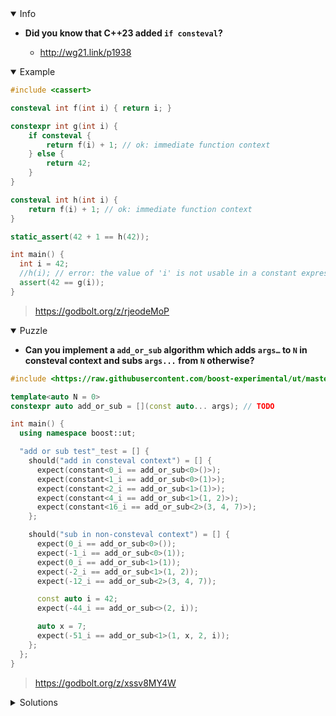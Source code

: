 <details open><summary>Info</summary><p>

* **Did you know that C++23 added `if consteval`?**

  * http://wg21.link/p1938

</p></details><details open><summary>Example</summary><p>

```cpp
#include <cassert>

consteval int f(int i) { return i; }

constexpr int g(int i) {
    if consteval {
        return f(i) + 1; // ok: immediate function context
    } else {
        return 42;
    }
}

consteval int h(int i) {
    return f(i) + 1; // ok: immediate function context
}

static_assert(42 + 1 == h(42));

int main() {
  int i = 42;
  //h(i); // error: the value of 'i' is not usable in a constant expression
  assert(42 == g(i));
}
```

> https://godbolt.org/z/rjeodeMoP

</p></details><details open><summary>Puzzle</summary><p>

* **Can you implement a `add_or_sub` algorithm which adds `args…` to `N` in consteval context and subs `args...` from `N` otherwise?**

```cpp
#include <https://raw.githubusercontent.com/boost-experimental/ut/master/include/boost/ut.hpp>

template<auto N = 0>
constexpr auto add_or_sub = [](const auto... args); // TODO

int main() {
  using namespace boost::ut;

  "add or sub test"_test = [] {
    should("add in consteval context") = [] {
      expect(constant<0_i == add_or_sub<0>()>);
      expect(constant<1_i == add_or_sub<0>(1)>);
      expect(constant<2_i == add_or_sub<1>(1)>);
      expect(constant<4_i == add_or_sub<1>(1, 2)>);
      expect(constant<16_i == add_or_sub<2>(3, 4, 7)>);
    };

    should("sub in non-consteval context") = [] {
      expect(0_i == add_or_sub<0>());
      expect(-1_i == add_or_sub<0>(1));
      expect(0_i == add_or_sub<1>(1));
      expect(-2_i == add_or_sub<1>(1, 2));
      expect(-12_i == add_or_sub<2>(3, 4, 7));

      const auto i = 42;
      expect(-44_i == add_or_sub<>(2, i));

      auto x = 7;
      expect(-51_i == add_or_sub<1>(1, x, 2, i));
    };
  };
}
```

> https://godbolt.org/z/xssv8MY4W

</p></details><details><summary>Solutions</summary><p>

```cpp
template<auto N = 0>
constexpr auto add_or_sub = [](const auto... args) {
    if consteval {
        return (N + ... + args);
    } else {
        return (N - ... - args);
    }
};
```

> https://godbolt.org/z/PMhWYTxK5
